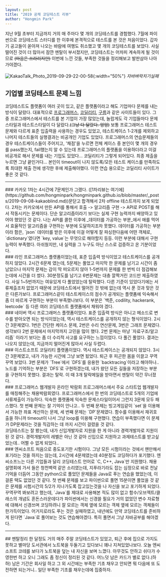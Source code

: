 ```yaml
---
layout: post
title: "2019 공채 코딩테스트 리뷰"
author: "Hongmin Park"
---
```


지난 9월 초부터 지금까지 거의 매 주마다 몇 개의 코딩테스트를 경험했다. 7월에 파이썬으로 코딩테스트 스터디를 한 이후에 본격적으로 테스트를 본 것은 처음이었다. 
갑자기 공고들이 쏟아져 나오는 바람에 여행도 취소했고 몇 개의 코딩테스트를 보았다. 사실 떨어진 것이 더 많아서 잠깐 멘탈이 부서졌지만, 코딩테스트는 어차피
계속하게 될 것이므로 ~~(마음은 쓰라리지만)~~ 이번에 느낀 것들, 부족한 것들을 정리해보고 발판삼아 나아가야겠다.<br><br>
![KakaoTalk_Photo_2019-09-29-22-00-58](https://user-images.githubusercontent.com/21957275/65832855-a9d20b00-e304-11e9-9b55-5dc092f1ba2e.jpeg){:width="50%"}
_자바벼락치기실패_

## 기업별 코딩테스트 문제 느낌
코딩테스트도 플랫폼이 여러 곳이 있고, 같은 플랫폼이라고 해도 기업마다 문제를 내는 방식이 달랐다. 대표적으로 [프로그래머스](http://programmers.co.kr), [코딜리티](https://codility.com), [구름](https://codingtest.goorm.io)과 같은 사이트들이 있다. 그 중 프로그래머스에서 테스트를 본 기업이 가장 많았는데, 놀랍게도 각 기업들마다 문제스타일과 테스트스타일이 다 달랐다.~~(그냥 다 달랐다. 엉엉)~~ 보통 프로그래머스 테스트문제와 다르게 표준 입출력을 사용하는 경우도 있었고, 테스트케이스 1-2개를 제외하고 나머지 테스트들의 실행결과는 비공개인 기업도 있었다. 프로그래머스의 연습문제들의 경우 테스트케이스들이 주어지고, '채점'을 누르면 전체 케이스 중 본인이 몇 개의 경우를 pass했는지, fail했는지 알 수 있는데 프로그래머스의 플랫폼을 이용하더라고 이걸 비공개로 해서 문제를 내는 기업도 있었다... 코딜리티가 그렇게 되어있다. 최종 제출을 누르면 그냥 끝인거다... 본인이 timeout이 나지 않도록/모든 테스트 케이스를 만족하도록 최대한 제출 전에 생각한 후에 제출해야했다. 이런 연습 용으로는 코딜리티 사이트가 좋은 것 같다. 

<hr>
### 카카오
1차는 4시간에 7문제인가 그랬다. ([1차리뷰는 여기에](https://github.com/hongminpark/hongminpark.github.io/blob/master/_posts/2019-09-08-kakaoblind.md))문닫고 합격해서 2차 offline 테스트까지 보게 되었다. 2차는 카카오에서 만든 API를 통해서 호출 -> 알고리즘 구현 -> API로 POST를 해서 작동시키는 문제이다. 단순 알고리즘이라기 보다는 실제 구현 능력까지 배양하고 있어야 했었던 것 같다. 나는 API를 콜한 이후에 _데이터를 가공하는 부분_에서 애를 먹어서 효율적인 알고리즘을 구현하는 부분에 도달하지조차 못했다. 데이터를 가공하는 부분이라 함은, `json` 데이터를 받은 이후에 이걸 어떻게 잘 파싱한다음에 어떤 객체로, `dictionary`였다면 `key, value`는 무엇으로 해야할지 등등. 이런 부분에 대해서 구현능력이 부족했다. 아쉬웠지만, 내 실력을 그 누구도 아닌 스스로 검증하고 온 기분이었다. 
<br>
### 라인
프로그래머스 플랫폼이었는데, 표준 입출력 방식이었고 테스트케이스를 공개하지 않았다. 2시간 6문제 였는데, 5문제는 풀었고 마지막 한 문제를 남기고 시간이 좀 남았으나 마지막 문제는 감이 딱 떠오르지 않아 1-5번까지 문제를 한 번씩 더 점검해보는데에 시간을 더 썼다. 30분정도를 남기고 6번문제는 대충 깔짝거린 코드만 제출하였다. 사실 1~5번까지는 여유있게 다 풀었었는데 탈락했다. 다른 기준이 있었다기에는 서류제출조차 없었기 때문에 코딩테스트에서 떨어진 것 밖에 없는데 역시 푼 것과 맞은 것은 다른가보다. 프로그래머스같이 테스트케이스의 점수가 공개되는 플랫폼에 익숙해서 좀 더 바르게 구현하는 부분이 부족했나보다. 이 부분은 `백준, codility, hackerank, leetcode` 등 다른 여러 코딩테스트 플랫폼에서 채워야 겠다.
<br>
### 네이버
역시 프로그래머스 플랫폼이었다. 표준 입출력 방식은 아니고 메소드로 변수를 받아오면 되는 방식이었는데, 역시 테스트케이스를 공개하지 않는 형식이었다. 
2시간 3문제였다. 1번은 간단한 케이스 문제, 2번은 수리 연산문제, 3번은 그래프 문제였다. 생각보다 2번 문제에서 마지막까지 고민을 많이 했다. 2번 문제는 마냥 `자료구조/알고리즘` 이라기 보다는 좀 더 수리적 사고를 요구하는 느낌이었다. 다 풀긴 풀었다. 결과는 나오지 않았는데, 지금까지 떨어진게 많아서 사실 두렵다. 
<br>
### 이스트소프트
코딜리티 플랫폼이었다. 역시 테스트케이스는 공개되지 않았다. 3시간 3문제였고, 내가 가능한 시간에 그냥 보면 됬었다. 퇴근 후 피곤한 몸을 이끌고 꾸역 꾸역 보았다. 3번 문제가 `Tree`에서 `DFS`를 응용한 `backtracing`이라고 해야하나.. 노드를 기억하는 부분은 `DFS`로 구현하겠는데, 내가 왔던 모든 길들을 저장하는 부분을 구현하지 못했다. 결과는 탈락. 이 때 3개 탈락메일을 받아면서 멘탈이 약간 무너졌다.
<br>
### 프로그래머스 웹개발자 온라인 박람회
프로그래머스에서 주요 스타트업 웹개발자를 매칭해주는 채용박람회였다. 프로그래머스에서 한 번의 코딩테스트로 5개의 기업에 서류제출이 가능하다. 익숙한 플랫폼에 익숙한 문제스타일이어서 그런지 3문제 모두 패스했다. 첫 번째 문제는 잘 기억이 안나고.. 두 번째 문제는 빙고게임같이 `set`을 이용해서 가능한 좌표 계산하는 문제, 세 번째 문제는 `DP`문제였다. 함수를 이용해서 재귀호출을 하니까 timeout이 나서 그냥 loop를 이용해 구현했다. 연습이 부족했다면 이 문제가 DP문제라는 것을 직감하는 데 까지 시간이 걸렸을 것 같다. <br>
코딩테스트는 잘 봤는데, 내가 신입개발자로 지원을 한 게 아니라 경력개발자로 지원이 된 것 같다. 경력개발자의 레벨은 아닌 것 같아 신입으로 지원하고 과제테스트를 받고싶었는데.. 어쩔 수 없게 되었다.. 
<br>
### 엔씨소프트
처음으로 중도포기한 시험이다. 그냥 모든 시험이라는 것에서 왠만해서 포기라는 것을 하지는 않는데, 2시간에 4문제였는데 40분정도 코딩하다가 포기했다. 엔씨소프느는 다른 기업들과 달리 코딩테스트 언어로 `C, C++, Java`만 지원했다. 채용설명회에 가서 들은 청천벽력 같은 소리였는데, 지푸라기라도 잡는 심정으로 바로 전날 기억을 더듬어 그동안 python으로 풀었던 문제들을 Java로 푸는 연습을 했었는데, 이걸론 택도 없었던 것 같다. 첫 번째 문제를 보고 파이썬으로 풀면 15분이면 풀었을 것 같은 문제를 시험시간의 5/2가 지나가도록 잡고있는것을 나 자신을 보고 포기하게 되었다. 꾸역꾸역 봐보려고 했는데, `Java`를 제대로 사용해본 적도 많이 없고 함수/오브젝트/클래스의 개념도 혼돈스러운데다가 파이썬에서는 신경쓸 필요가 거의 없었던 변수 자료형에 대해서 신경쓰며 코딩하려니 잘 모르는 객체 옆에 모르는 객체 옆에 모르는 객체들이 한가득이었다. 어거지로라도 푸는 것은 실패하였고, 내년에도 만약 코딩테스트를 준비하게 된다면 `Java`로 풀어보는 것도 연습해야겠다. 특히 풀면서 그냥 자바공부를 해야겠다. 
<br>
<hr>
## 멘탈정리
한 달정도 거의 매주 주말 코딩테스트가 있었고, 퇴근 후에 집으로 가지도 못하고 별마당 도서관에서 노트북을 두둘기고 있다보니 꽤나 지쳐있었나보다. 오늘 엔씨소프트 코테를 보다가 노트북을 덮는 내 자신을 보며 느꼈다. 아무것도 안하고 쉬다가 수영한번 하고 오니 그래도 좀 정신이 정리된 것 같다. 어느덧 남은 카드가 별로 없다.(하하) 남은 기간은 회사일 하고 그 외 시간에는 부족한 기초 채우고 안되면 뭐 다음에 또 도전하면 되는거니.. 일단 부족한 기초를 채우는데에 집중하자. 
